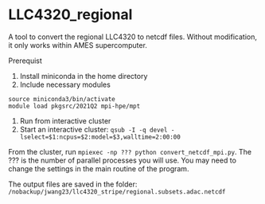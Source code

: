 # LLC4320_regional
A tool to convert the regional LLC4320 to netcdf files. Without modification, it only works within AMES supercomputer. 

Prerequist 

1. Install miniconda in the home directory
1. Include necessary modules
```
source miniconda3/bin/activate
module load pkgsrc/2021Q2 mpi-hpe/mpt
```
1. Run from interactive cluster
 1. Start an interactive cluster:
```qsub -I -q devel -lselect=$1:ncpus=$2:model=$3,walltime=2:00:00 ```

From the cluster, run ```mpiexec -np ??? python convert_netcdf_mpi.py```. The ??? is the number of parallel processes you will use. You may need to change the settings in the main routine of the program. 

The output files are saved in the folder: ```/nobackup/jwang23/llc4320_stripe/regional.subsets.adac.netcdf```
